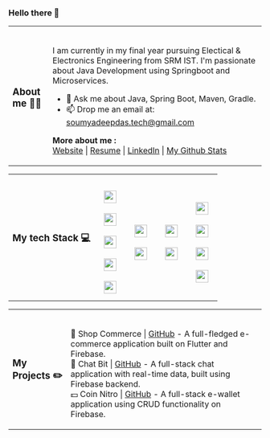 ### Hello there 👋
<!--
### More about me ⚡

- **Here's a better way to learn more about me. Fire🔥 up your TERMINAL and hit enter on the following command:**

- **NOW**, if you are curious as to how that happened, there's a repository down there that **TELLS** you just that.😁

### 📜 License

Yeah don't WORRY about it. To my best possible extent under law, I have waived all copyright and related or neighboring rights to this work. So, Fork away!! -->

<table>
<tr>
<td>
<h3>About me 👨‍💻</h3>
</td>
<td>
<br/>

I am currently in my final year pursuing Electical & Electronics Engineering from SRM IST. I'm passionate about Java Development using Springboot and Microservices.
<br/>

- 💬 Ask me about Java, Spring Boot, Maven, Gradle.<br/>
- 📫 Drop me an email at: [soumyadeepdas.tech@gmail.com](soumyadeepdas.tech@gmail.com)<br/>

<b>More about me :</b><br>
[Website]() | [Resume]() | [LinkedIn](https://www.linkedin.com/in/soumya0021/) | [My Github Stats](https://profile-summary-for-github.com/user/soumyadeep6845)

</td>
</tr>
</table>
<table>
<tr>
<td>
<h3>My tech Stack 💻</h3>
</td>
<td>
<br>
<img style="margin: 10px" src="https://img.shields.io/badge/java-%23ED8B00.svg?style=for-the-badge&logo=openjdk&logoColor=white" height="25" />
<br>
<img style="margin: 10px" src="https://img.shields.io/badge/c++-%2300599C.svg?style=for-the-badge&logo=c%2B%2B&logoColor=white" height="25" />
<br>
<img style="margin: 10px" src="https://img.shields.io/badge/markdown-%23000000.svg?style=for-the-badge&logo=markdown&logoColor=white" height="25" />
<br>
 <img style="margin: 10px" src="https://img.shields.io/badge/github-%23121011.svg?style=for-the-badge&logo=github&logoColor=white" height="25" />
<br>
 <img style="margin: 10px" src="https://img.shields.io/badge/Eclipse-FE7A16.svg?style=for-the-badge&logo=Eclipse&logoColor=white" height="25" />
<br>
</td>
<td>
<br>
<img style="margin: 10px" src="https://img.shields.io/badge/html5-%23E34F26.svg?style=for-the-badge&logo=html5&logoColor=white" height="25" />
<br>
  <img style="margin: 10px" src="https://img.shields.io/badge/css3-%231572B6.svg?style=for-the-badge&logo=css3&logoColor=white" height="25" />
<br>
</td>
<td>
<br>
<img style="margin: 10px" src="https://img.shields.io/badge/firebase-%23039BE5.svg?style=for-the-badge&logo=firebase" height="25" />
<br>
<img style="margin: 10px" src="https://img.shields.io/badge/mysql-%2300f.svg?style=for-the-badge&logo=mysql&logoColor=white" height="25" />
<br>
</td>
<td>
<br>
<img style="margin: 10px" src="https://img.shields.io/badge/spring-%236DB33F.svg?style=for-the-badge&logo=spring&logoColor=white" height="25" />
<br>
<img style="margin: 10px" src="https://img.shields.io/badge/Apache%20Maven-C71A36?style=for-the-badge&logo=Apache%20Maven&logoColor=white" height="25" />
<br>
<img style="margin: 10px" src="https://img.shields.io/badge/apache%20tomcat-%23F8DC75.svg?style=for-the-badge&logo=apache-tomcat&logoColor=black" height="25" />
<br>
<img style="margin: 10px" src="https://img.shields.io/badge/Hibernate-59666C?style=for-the-badge&logo=Hibernate&logoColor=white" height="25" />
<br>
</td>
</tr>
</table>
<table>
<tr>
<td>
<h3>My Projects ✏️</h3>
</td>
<td>
<br>

🛒 Shop Commerce | [GitHub](https://github.com/soumyadeep6845/Shop-Commerce) - A full-fledged e-commerce application built on Flutter and Firebase.<br>
💭 Chat Bit | [GitHub](https://github.com/soumyadeep6845/Chat-Bit) - A full-stack chat application with real-time data, built using Firebase backend.<br>
💵 Coin Nitro | [GitHub](https://github.com/soumyadeep6845/Coin-Nitro) - A full-stack e-wallet application using CRUD functionality on Firebase.<br>
</td>
</tr>
</table>
